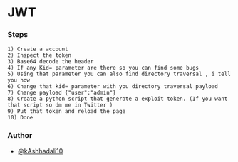 # JWT
### Steps
```
1) Create a account
2) Inspect the token
3) Base64 decode the header
4) If any Kid= parameter are there so you can find some bugs
5) Using that parameter you can also find directory traversal , i tell you how
6) Change that kid= parameter with you directory traversal payload
7) Change payload {"user":"admin"}
8) Create a python script that generate a exploit token. (If you want that script so dm me in Twitter )
9) Put that token and reload the page
10) Done
```

### Author
* [@kAshhadali10](https://twitter.com/kAshhadali10)
